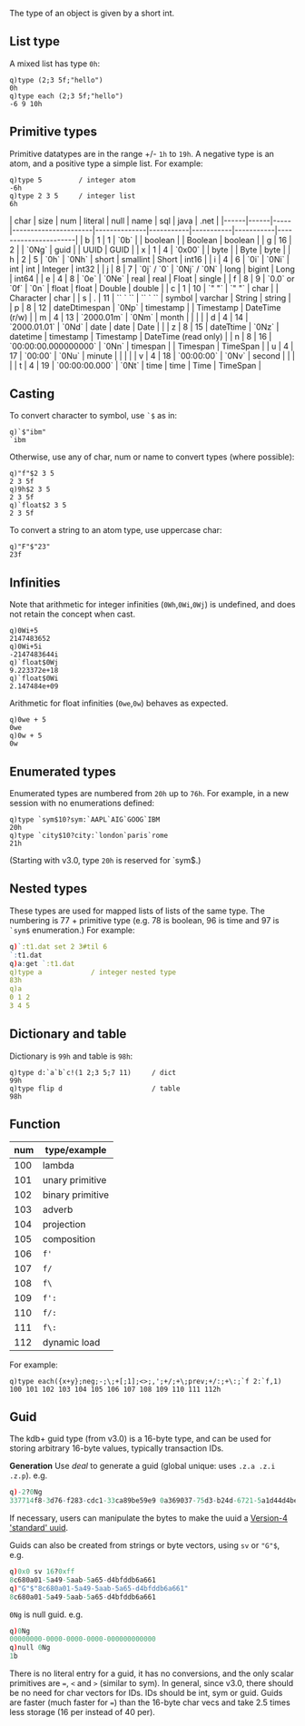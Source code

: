The type of an object is given by a short int.

## List type

A mixed list has type `0h`:

    q)type (2;3 5f;"hello")
    0h
    q)type each (2;3 5f;"hello")
    -6 9 10h

## Primitive types

Primitive datatypes are in the range +/- `1h` to `19h`. A negative type is an atom, and a positive type a simple list. For example:

    q)type 5         / integer atom
    -6h
    q)type 2 3 5     / integer list
    6h

<div markdown="1" class="kx-compact">
| char | size | num | literal              | null         | name      | sql       | java      | .net                 |
|------|------|-----|----------------------|--------------|-----------|-----------|-----------|----------------------|
| b    | 1    | 1   | `0b`                 |              | boolean   |           | Boolean   | boolean              |
| g    | 16   | 2   |                      | `0Ng`        | guid      |           | UUID      | GUID                 |
| x    | 1    | 4   | `0x00`               |              | byte      |           | Byte      | byte                 |
| h    | 2    | 5   | `0h`                 | `0Nh`        | short     | smallint  | Short     | int16                |
| i    | 4    | 6   | `0i`                 | `0Ni`        | int       | int       | Integer   | int32                |
| j    | 8    | 7   | `0j` / `0`           | `0Nj` / `0N` | long      | bigint    | Long      | int64                |
| e    | 4    | 8   | `0e`                 | `0Ne`        | real      | real      | Float     | single               |
| f    | 8    | 9   | `0.0` or `0f`        | `0n`         | float     | float     | Double    | double               |
| c    | 1    | 10  | `" "`                | `" "`        | char      |           | Character | char                 |
| s    | .    | 11  | `` ` ``              | `` ` ``      | symbol    | varchar   | String    | string               |
| p    | 8    | 12  | dateDtimespan        | `0Np`        | timestamp |           | Timestamp | DateTime (r/w)       |
| m    | 4    | 13  | `2000.01m`           | `0Nm`        | month     |           |           |                      |
| d    | 4    | 14  | `2000.01.01`         | `0Nd`        | date      | date      | Date      |                      |
| z    | 8    | 15  | dateTtime            | `0Nz`        | datetime  | timestamp | Timestamp | DateTime (read only) |
| n    | 8    | 16  | `00:00:00.000000000` | `0Nn`        | timespan  |           | Timespan  | TimeSpan             |
| u    | 4    | 17  | `00:00`              | `0Nu`        | minute    |           |           |                      |
| v    | 4    | 18  | `00:00:00`           | `0Nv`        | second    |           |           |                      |
| t    | 4    | 19  | `00:00:00.000`       | `0Nt`        | time      | time      | Time      | TimeSpan             |
</div>


Casting
-------

To convert character to symbol, use `` `$ `` as in:

    q)`$"ibm"
    `ibm

Otherwise, use any of char, num or name to convert types (where possible):

    q)"f"$2 3 5
    2 3 5f
    q)9h$2 3 5
    2 3 5f
    q)`float$2 3 5
    2 3 5f

To convert a string to an atom type, use uppercase char:

    q)"F"$"23"
    23f


Infinities
----------

Note that arithmetic for integer infinities (`0Wh`,`0Wi`,`0Wj`) is undefined, and does not retain the concept when cast.

    q)0Wi+5
    2147483652
    q)0Wi+5i
    -2147483644i
    q)`float$0Wj
    9.223372e+18
    q)`float$0Wi
    2.147484e+09

Arithmetic for float infinities (`0we`,`0w`) behaves as expected.

    q)0we + 5
    0we
    q)0w + 5
    0w


Enumerated types
----------------

Enumerated types are numbered from `20h` up to `76h`. For example, in a new session with no enumerations defined:

    q)type `sym$10?sym:`AAPL`AIG`GOOG`IBM
    20h
    q)type `city$10?city:`london`paris`rome
    21h

(Starting with v3.0, type `20h` is reserved for \`sym$.)


Nested types
------------

These types are used for mapped lists of lists of the same type. The numbering is 77 + primitive type (e.g. 78 is boolean, 96 is time and 97 is `` `sym$`` enumeration.) For example:
```q
q)`:t1.dat set 2 3#til 6
`:t1.dat
q)a:get `:t1.dat
q)type a            / integer nested type
83h
q)a
0 1 2
3 4 5
```


Dictionary and table
--------------------

Dictionary is `99h` and table is `98h`:

    q)type d:`a`b`c!(1 2;3 5;7 11)     / dict
    99h
    q)type flip d                      / table
    98h


Function
--------

| num     | type/example       |
|---------|--------------------|
| 100     | lambda             |
| 101     | unary primitive    |
| 102     | binary primitive   |
| 103     | adverb             |
| 104     | projection         |
| 105     | composition        |
| 106     | `f'`               |
| 107     | `f/`               |
| 108     | `f\`               |
| 109     | `f':`              |
| 110     | `f/:`              |
| 111     | `f\:`              |
| 112     | dynamic load       |

For example:

    q)type each({x+y};neg;-;\;+[;1];<>;,';+/;+\;prev;+/:;+\:;`f 2:`f,1)
    100 101 102 103 104 105 106 107 108 109 110 111 112h


Guid
----

The kdb+ guid type  (from v3.0) is a 16-byte type, and can be used for storing arbitrary 16-byte values, typically transaction IDs.

**Generation** Use _deal_ to generate a guid (global unique: uses `.z.a .z.i .z.p`). e.g.

```q
q)-2?0Ng
337714f8-3d76-f283-cdc1-33ca89be59e9 0a369037-75d3-b24d-6721-5a1d44d4bed5
```
If necessary, users can manipulate the bytes to make the uuid a [Version-4 'standard' uuid](http://en.wikipedia.org/wiki/Universally_unique_identifier#Version_4_.28random.29).

Guids can also be created from strings or byte vectors, using `sv` or `"G"$`, e.g.
```q
q)0x0 sv 16?0xff
8c680a01-5a49-5aab-5a65-d4bfddb6a661
q)"G"$"8c680a01-5a49-5aab-5a65-d4bfddb6a661"
8c680a01-5a49-5aab-5a65-d4bfddb6a661
```

`0Ng` is null guid. e.g.
```q
q)0Ng
00000000-0000-0000-0000-000000000000
q)null 0Ng
1b
```
There is no literal entry for a guid, it has no conversions, and the only scalar primitives are `=`, `<` and `>` (similar to sym). In general, since v3.0, there should be no need for char vectors for IDs. IDs should be int, sym or guid. Guids are faster (much faster for `=`) than the 16-byte char vecs and take 2.5 times less storage (16 per instead of 40 per).
